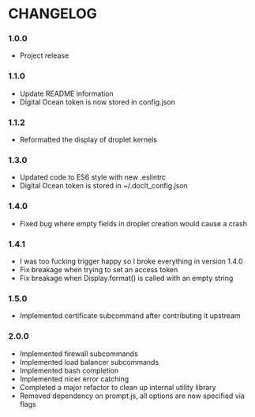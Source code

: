 # CHANGELOG

### 1.0.0
  - Project release

### 1.1.0
  - Update README information
  - Digital Ocean token is now stored in config.json

### 1.1.2
  - Reformatted the display of droplet kernels

### 1.3.0
  - Updated code to ES6 style with new .eslintrc
  - Digital Ocean token is stored in ~/.doclt_config.json

### 1.4.0
  - Fixed bug where empty fields in droplet creation would cause a crash

### 1.4.1
  - I was too fucking trigger happy so I broke everything in version 1.4.0
  - Fix breakage when trying to set an access token
  - Fix breakage when Display.format() is called with an empty string

### 1.5.0
  - Implemented certificate subcommand after contributing it upstream

### 2.0.0
  - Implemented firewall subcommands
  - Implemented load balancer subcommands
  - Implemented bash completion
  - Implemented nicer error catching
  - Completed a major refactor to clean up internal utility library
  - Removed dependency on prompt.js, all options are now specified via flags
